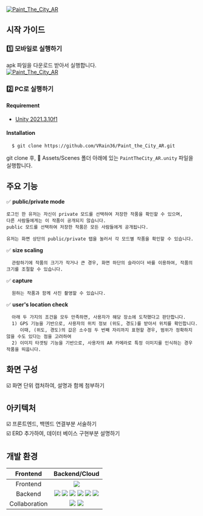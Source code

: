 [![Paint_The_City_AR](https://user-images.githubusercontent.com/90603530/222171371-d0dffb0c-b0c3-44bf-a996-36d82961f77d.jpg)](https://github.com/VRain36/Paint_the_City_AR)



## 시작 가이드
### 1️⃣ 모바일로 실행하기 
apk 파일을 다운로드 받아서 실행합니다.          
[![Paint_The_City_AR](https://user-images.githubusercontent.com/90603530/222171835-9c3ca7af-0eb9-406f-b58c-5518de3c90e9.jpg)](https://drive.google.com/file/d/1CaDbDbbD4xFqYHficVosOErtLRjRutDa/view?usp=sharing)


### 2️⃣ PC로 실행하기     
#### Requirement 
- [Unity 2021.3.10f1](https://unity.com/releases/editor/archive)
#### Installation 
```
  $ git clone https://github.com/VRain36/Paint_the_City_AR.git
```
git clone 후, 📁 Assets/Scenes 폴더 아래에 있는 `PaintTheCity_AR.unity` 파일을 실행합니다.   
    


## 주요 기능    
✅ **public/private mode**     
  ```
  로그인 한 유저는 자신이 private 모드를 선택하여 저장한 작품을 확인할 수 있으며, 
  다른 사람들에게는 이 작품이 공개되지 않습니다.
  public 모드를 선택하여 저장한 작품은 모든 사람들에게 공개됩니다.
  
  유저는 화면 상단의 public/private 탭을 눌러서 각 모드별 작품을 확인할 수 있습니다.
  ```
✅ **size scaling**    
```
  관람하기에 작품의 크기가 작거나 큰 경우, 화면 하단의 슬라이더 바를 이용하여, 작품의 크기를 조절할 수 있습니다.
```
✅ **capture**
```
  원하는 작품과 함께 사진 촬영할 수 있습니다.
```
✅ **user's location check**
```
  아래 두 가지의 조건을 모두 만족하면, 사용자가 해당 장소에 도착했다고 판단합니다.
  1) GPS 기능을 기반으로, 사용자의 위치 정보 (위도, 경도)를 받아서 위치를 확인합니다.
     이때, (위도, 경도)의 값은 소수점 두 번째 자리까지 표현할 경우, 범위가 정확하지 않을 수도 있다는 점을 고려하여
  2) 이미지 타겟팅 기능을 기반으로, 사용자의 AR 카메라로 특정 이미지를 인식하는 경우 작품을 띄웁니다.
```

## 화면 구성
☑️ 화면 단위 캡처하여, 설명과 함께 첨부하기 

## 아키텍처 
☑️ 프론트엔드, 백엔드 연결부분 서술하기     
☑️ ERD 추가하여, 데이터 베이스 구현부분 설명하기

## 개발 환경 
|Frontend|Backend/Cloud|
|:------:|:---:|
|Frontend|<img src="https://img.shields.io/badge/Unity-FFFFFF?style=for-the-badge&logo=Unity&logoColor=black">|
|Backend|<img src="https://img.shields.io/badge/mysql-4479A1?style=for-the-badge&logo=mysql&logoColor=white"> <img src="https://img.shields.io/badge/python-3776AB?style=for-the-badge&logo=python&logoColor=white">  <img src="https://img.shields.io/badge/AWS Lambda-FF9900?style=for-the-badge&logo=AWS Lambda&logoColor=black">     <img src="https://img.shields.io/badge/Amazon S3-569A31?style=for-the-badge&logo=Amazon S3&logoColor=black">     <img src="https://img.shields.io/badge/Amazon RDS-FF9900?style=for-the-badge&logo=Amazon RDS&logoColor=black">       <img src="https://img.shields.io/badge/Amazon API Gateway-FF4F8B?style=for-the-badge&logo=Amazon API Gateway&logoColor=black">|
|Collaboration|<img src="https://img.shields.io/badge/Notion-000000?style=for-the-badge&logo=Notion&logoColor=white">   <img src="https://img.shields.io/badge/Zoom-2D8CFF?style=for-the-badge&logo=Zoom&logoColor=white">|
